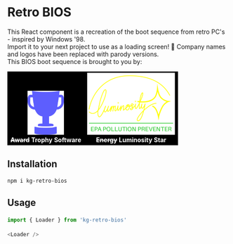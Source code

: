 # Retro BIOS

This React component is a recreation of the boot sequence from retro PC's - inspired by Windows '98. <br />
Import it to your next project to use as a loading screen! 🤗
Company names and logos have been replaced with parody versions. <br /> 
This BIOS boot sequence is brought to you by:

<table style="border-collapse: collapse; border: none;">
  <tr>
    <td align="center" style="border: none; vertical-align: bottom; background-color: black; color: white;">
      <img src="https://github.com/gina-kong/retro-pc-boot-sequence/blob/2ac655d78695e8025d6dff3e6bddd2c8ce3030eb/src/assets/trophy.png" height="100" />
      <br><b><s>Award</s> Trophy Software</b>
    </td>
    <td align="center" style="border: none; vertical-align: bottom; background-color: black; color: white;">
      <img src="https://github.com/gina-kong/retro-pc-boot-sequence/blob/2ac655d78695e8025d6dff3e6bddd2c8ce3030eb/src/assets/luminosity.png" width="200" />
      <br><b><s>Energy</s> Luminosity Star</b>
    </td>
  </tr>
</table>


## Installation
```bash
npm i kg-retro-bios
```

## Usage
```js
import { Loader } from 'kg-retro-bios'

<Loader />
```
